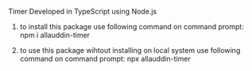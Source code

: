 Timer Developed in TypeScript using Node.js


1. to install this package use following command on command prompt:
npm i allauddin-timer

2. to use this package wihtout installing on local system use following command on command prompt:
npx allauddin-timer